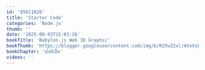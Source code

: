 ```yaml
---
id: '85611826'
title: 'Starter Code'
categories: 'Node.js'
thumb: ''
date: '2025-09-03T15:03:26'
bookTitle: 'Babylon.js Web 3D Graphic'
bookThumb: 'https://blogger.googleusercontent.com/img/b/R29vZ2xl/AVvXsEivlPkjXb15fd7DV_vnNGsfgvV0K4_GWFGqSd_wjeqbALYaHivcEXYOZ7PNGnKDrIzJ8Nx6YYsK0GtGBC_YrVvatgg2va2EeQZT-F8IHmKzq6P5BkiDyB_3QcEhxnJ-E-9WRNSl4aM2rXbJcnkcP8KHiMXvanNLJ8wYHnlNUYru1wAriQUcMGazWiAm/s1600/babylone.png'
bookChapter: 'លំនាំ​ដើម'
videos: ''
---
```

